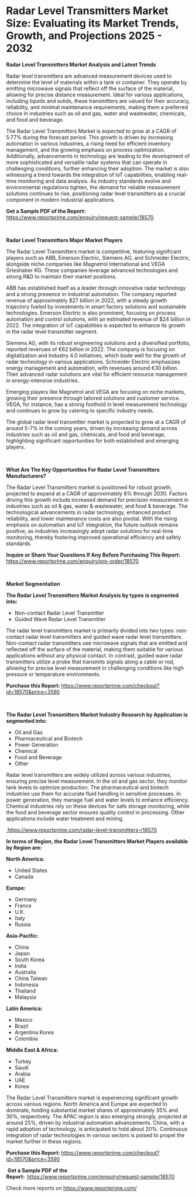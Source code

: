 <p><h1>Radar Level Transmitters Market Size: Evaluating its Market Trends, Growth, and Projections 2025 - 2032</h1></p><p><strong>Radar Level Transmitters Market Analysis and Latest Trends</strong></p>
<p><p>Radar level transmitters are advanced measurement devices used to determine the level of materials within a tank or container. They operate by emitting microwave signals that reflect off the surface of the material, allowing for precise distance measurement. Ideal for various applications, including liquids and solids, these transmitters are valued for their accuracy, reliability, and minimal maintenance requirements, making them a preferred choice in industries such as oil and gas, water and wastewater, chemicals, and food and beverage.</p><p>The Radar Level Transmitters Market is expected to grow at a CAGR of 5.77% during the forecast period. This growth is driven by increasing automation in various industries, a rising need for efficient inventory management, and the growing emphasis on process optimization. Additionally, advancements in technology are leading to the development of more sophisticated and versatile radar systems that can operate in challenging conditions, further enhancing their adoption. The market is also witnessing a trend towards the integration of IoT capabilities, enabling real-time monitoring and data analysis. As industry standards evolve and environmental regulations tighten, the demand for reliable measurement solutions continues to rise, positioning radar level transmitters as a crucial component in modern industrial applications.</p></p>
<p><strong>Get a Sample PDF of the Report:&nbsp;</strong> <a href="https://www.reportprime.com/enquiry/request-sample/18570?utm_campaign=2220&utm_medium=2&utm_source=Github&utm_content=ia&utm_term=19032025&utm_id=radar-level-transmitters">https://www.reportprime.com/enquiry/request-sample/18570</a></p>
<p>&nbsp;</p>
<p><strong>Radar Level Transmitters Major Market Players</strong></p>
<p><p>The Radar Level Transmitters market is competitive, featuring significant players such as ABB, Emerson Electric, Siemens AG, and Schneider Electric, alongside niche companies like Magnetrol International and VEGA Grieshaber KG. These companies leverage advanced technologies and strong R&D to maintain their market positions.</p><p>ABB has established itself as a leader through innovative radar technology and a strong presence in industrial automation. The company reported revenue of approximately $27 billion in 2022, with a steady growth trajectory fueled by investments in smart factory solutions and sustainable technologies. Emerson Electric is also prominent, focusing on process automation and control solutions, with an estimated revenue of $24 billion in 2022. The integration of IoT capabilities is expected to enhance its growth in the radar level transmitter segment.</p><p>Siemens AG, with its robust engineering solutions and a diversified portfolio, reported revenues of €62 billion in 2022. The company is focusing on digitalization and Industry 4.0 initiatives, which bode well for the growth of radar technology in various applications. Schneider Electric emphasizes energy management and automation, with revenues around €30 billion. Their advanced radar solutions are vital for efficient resource management in energy-intensive industries.</p><p>Emerging players like Magnetrol and VEGA are focusing on niche markets, growing their presence through tailored solutions and customer service. VEGA, for instance, has a strong foothold in level measurement technology and continues to grow by catering to specific industry needs.</p><p>The global radar level transmitter market is projected to grow at a CAGR of around 5-7% in the coming years, driven by increasing demand across industries such as oil and gas, chemicals, and food and beverage, highlighting significant opportunities for both established and emerging players.</p></p>
<p>&nbsp;</p>
<p><strong>What Are The Key Opportunities For Radar Level Transmitters Manufacturers?</strong></p>
<p><p>The Radar Level Transmitters market is positioned for robust growth, projected to expand at a CAGR of approximately 8% through 2030. Factors driving this growth include increased demand for precision measurement in industries such as oil & gas, water & wastewater, and food & beverage. The technological advancements in radar technology, enhanced product reliability, and lower maintenance costs are also pivotal. With the rising emphasis on automation and IoT integration, the future outlook remains positive, as industries increasingly adopt radar solutions for real-time monitoring, thereby fostering improved operational efficiency and safety standards.</p></p>
<p><strong>Inquire or Share Your Questions If Any Before Purchasing This Report:</strong> <a href="https://www.reportprime.com/enquiry/pre-order/18570?utm_campaign=2220&utm_medium=2&utm_source=Github&utm_content=ia&utm_term=19032025&utm_id=radar-level-transmitters">https://www.reportprime.com/enquiry/pre-order/18570</a></p>
<p>&nbsp;</p>
<p><strong>Market Segmentation</strong></p>
<p><strong>The Radar Level Transmitters Market Analysis by types is segmented into:</strong></p>
<p><ul><li>Non-contact Radar Level Transmitter</li><li>Guided Wave Radar Level Transmitter</li></ul></p>
<p><p>The radar level transmitters market is primarily divided into two types: non-contact radar level transmitters and guided wave radar level transmitters. Non-contact radar transmitters use microwave signals that are emitted and reflected off the surface of the material, making them suitable for various applications without any physical contact. In contrast, guided wave radar transmitters utilize a probe that transmits signals along a cable or rod, allowing for precise level measurement in challenging conditions like high pressure or temperature environments.</p></p>
<p><strong>Purchase this Report:&nbsp;</strong><a href="https://www.reportprime.com/checkout?id=18570&price=3590&utm_campaign=2220&utm_medium=2&utm_source=Github&utm_content=ia&utm_term=19032025&utm_id=radar-level-transmitters">https://www.reportprime.com/checkout?id=18570&price=3590</a></p>
<p>&nbsp;</p>
<p><strong>The Radar Level Transmitters Market Industry Research by Application is segmented into:</strong></p>
<p><ul><li>Oil and Gas</li><li>Pharmaceutical and Biotech</li><li>Power Generation</li><li>Chemical</li><li>Food and Beverage</li><li>Other</li></ul></p>
<p><p>Radar level transmitters are widely utilized across various industries, ensuring precise level measurement. In the oil and gas sector, they monitor tank levels to optimize production. The pharmaceutical and biotech industries use them for accurate fluid handling in sensitive processes. In power generation, they manage fuel and water levels to enhance efficiency. Chemical industries rely on these devices for safe storage monitoring, while the food and beverage sector ensures quality control in processing. Other applications include water treatment and mining.</p></p>
<p><a href="https://www.reportprime.com/radar-level-transmitters-r18570?utm_campaign=2220&utm_medium=2&utm_source=Github&utm_content=ia&utm_term=19032025&utm_id=radar-level-transmitters">&nbsp;https://www.reportprime.com/radar-level-transmitters-r18570</a></p>
<p><strong>In terms of Region, the Radar Level Transmitters Market Players available by Region are:</strong></p>
<p>
    <p> <strong> North America: </strong>
        <ul>
            <li>United States</li>
            <li>Canada</li>
        </ul>
        </p> 
    <p> <strong> Europe: </strong>
        <ul>
            <li>Germany</li>
            <li>France</li>
            <li>U.K.</li>
            <li>Italy</li>
            <li>Russia</li>
        </ul>
        </p> 
    <p> <strong> Asia-Pacific: </strong>
        <ul>
            <li>China</li>
            <li>Japan</li>
            <li>South Korea</li>
            <li>India</li>
            <li>Australia</li>
            <li>China Taiwan</li>
            <li>Indonesia</li>
            <li>Thailand</li>
            <li>Malaysia</li>
        </ul>
        </p> 
    <p> <strong> Latin America: </strong>
        <ul>
            <li>Mexico</li>
            <li>Brazil</li>
            <li>Argentina Korea</li>
            <li>Colombia</li>
        </ul>
        </p> 
    <p> <strong> Middle East & Africa: </strong>
        <ul>
            <li>Turkey</li>
            <li>Saudi</li>
            <li>Arabia</li>
            <li>UAE</li>
            <li>Korea</li>
        </ul>
    </p>
    </p>
<p><p>The Radar Level Transmitters market is experiencing significant growth across various regions. North America and Europe are expected to dominate, holding substantial market shares of approximately 35% and 30%, respectively. The APAC region is also emerging strongly, projected at around 25%, driven by industrial automation advancements. China, with a rapid adoption of technology, is anticipated to hold about 20%. Continuous integration of radar technologies in various sectors is poised to propel the market further in these regions.</p></p>
<p><strong>Purchase this Report: </strong><a href="https://www.reportprime.com/checkout?id=18570&price=3590&utm_campaign=2220&utm_medium=2&utm_source=Github&utm_content=ia&utm_term=19032025&utm_id=radar-level-transmitters">https://www.reportprime.com/checkout?id=18570&price=3590</a></p>
<p>&nbsp;<strong>Get a Sample PDF of the Report:&nbsp;&nbsp;</strong><a href="https://www.reportprime.com/enquiry/request-sample/18570?utm_campaign=2220&utm_medium=2&utm_source=Github&utm_content=ia&utm_term=19032025&utm_id=radar-level-transmitters">https://www.reportprime.com/enquiry/request-sample/18570</a></p>
<p><strong></strong></p>
<p>Check more reports on <a href="https://www.reportprime.com/?utm_campaign=2220&utm_medium=2&utm_source=Github&utm_content=ia&utm_term=19032025&utm_id=radar-level-transmitters">https://www.reportprime.com/</a></p>